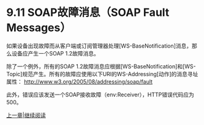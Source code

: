 # 9.11 SOAP故障消息（SOAP Fault Messages）

如果设备出现故障而从客户端或订阅管理器处理[WS-BaseNotification]消息，那么设备应产生一个SOAP 1.2故障消息。


除了一个例外，所有的SOAP 1.2故障消息应根据[WS-BaseNotification]和[WS-Topic]规范产生。所有的故障应使用以下URI的WS-Addressing[动作]的消息寻址属性：
http://www.w3.org/2005/08/addressing/soap/fault

此外，错误应该发送一个SOAP接收故障（env:Receiver），HTTP错误代码应为500。

[上一章](09.10.md)|[继续阅读](09.12.md)